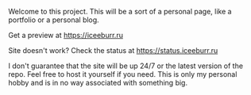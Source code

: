 Welcome to this project.
This will be a sort of a personal page, like a portfolio or a personal blog.

Get a preview at https://iceeburr.ru

Site doesn't work? Check the status at https://status.iceeburr.ru

I don't guarantee that the site will be up 24/7 or the latest version of the repo.
Feel free to host it yourself if you need.
This is only my personal hobby and is in no way associated with something big.
